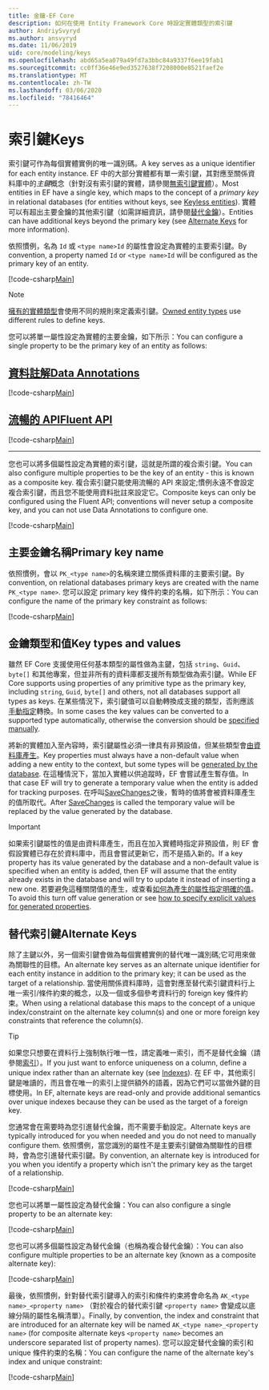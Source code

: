 ```yaml
---
title: 金鑰-EF Core
description: 如何在使用 Entity Framework Core 時設定實體類型的索引鍵
author: AndriySvyryd
ms.author: ansvyryd
ms.date: 11/06/2019
uid: core/modeling/keys
ms.openlocfilehash: abd65a5ea079a49fd7a3bbc84a9337f6ee19fab1
ms.sourcegitcommit: cc0ff36e46e9ed3527638f7208000e8521faef2e
ms.translationtype: MT
ms.contentlocale: zh-TW
ms.lasthandoff: 03/06/2020
ms.locfileid: "78416464"
---
```

# <a name="keys"></a><span data-ttu-id="56ec9-103">索引鍵</span><span class="sxs-lookup"><span data-stu-id="56ec9-103">Keys</span></span>

<span data-ttu-id="56ec9-104">索引鍵可作為每個實體實例的唯一識別碼。</span><span class="sxs-lookup"><span data-stu-id="56ec9-104">A key serves as a unique identifier for each entity instance.</span></span> <span data-ttu-id="56ec9-105">EF 中的大部分實體都有單一索引鍵，其對應至關係資料庫中的*主鍵*概念（針對沒有索引鍵的實體，請參閱[無索引鍵實體](xref:core/modeling/keyless-entity-types)）。</span><span class="sxs-lookup"><span data-stu-id="56ec9-105">Most entities in EF have a single key, which maps to the concept of a *primary key* in relational databases (for entities without keys, see [Keyless entities](xref:core/modeling/keyless-entity-types)).</span></span> <span data-ttu-id="56ec9-106">實體可以有超出主要金鑰的其他索引鍵（如需詳細資訊，請參閱[替代金鑰](#alternate-keys)）。</span><span class="sxs-lookup"><span data-stu-id="56ec9-106">Entities can have additional keys beyond the primary key (see [Alternate Keys](#alternate-keys) for more information).</span></span>

<span data-ttu-id="56ec9-107">依照慣例，名為 `Id` 或 `<type name>Id` 的屬性會設定為實體的主要索引鍵。</span><span class="sxs-lookup"><span data-stu-id="56ec9-107">By convention, a property named `Id` or `<type name>Id` will be configured as the primary key of an entity.</span></span>

[!code-csharp[Main](../../../samples/core/Modeling/Conventions/KeyId.cs?name=KeyId&highlight=3,11)]

> [!NOTE]
> <span data-ttu-id="56ec9-108">[擁有的實體類型](xref:core/modeling/owned-entities)會使用不同的規則來定義索引鍵。</span><span class="sxs-lookup"><span data-stu-id="56ec9-108">[Owned entity types](xref:core/modeling/owned-entities) use different rules to define keys.</span></span>

<span data-ttu-id="56ec9-109">您可以將單一屬性設定為實體的主要金鑰，如下所示：</span><span class="sxs-lookup"><span data-stu-id="56ec9-109">You can configure a single property to be the primary key of an entity as follows:</span></span>

## <a name="data-annotations"></a>[<span data-ttu-id="56ec9-110">資料註解</span><span class="sxs-lookup"><span data-stu-id="56ec9-110">Data Annotations</span></span>](#tab/data-annotations)

[!code-csharp[Main](../../../samples/core/Modeling/DataAnnotations/KeySingle.cs?name=KeySingle&highlight=3)]

## <a name="fluent-api"></a>[<span data-ttu-id="56ec9-111">流暢的 API</span><span class="sxs-lookup"><span data-stu-id="56ec9-111">Fluent API</span></span>](#tab/fluent-api)

[!code-csharp[Main](../../../samples/core/Modeling/FluentAPI/KeySingle.cs?name=KeySingle&highlight=4)]

***

<span data-ttu-id="56ec9-112">您也可以將多個屬性設定為實體的索引鍵，這就是所謂的複合索引鍵。</span><span class="sxs-lookup"><span data-stu-id="56ec9-112">You can also configure multiple properties to be the key of an entity - this is known as a composite key.</span></span> <span data-ttu-id="56ec9-113">複合索引鍵只能使用流暢的 API 來設定;慣例永遠不會設定複合索引鍵，而且您不能使用資料批註來設定它。</span><span class="sxs-lookup"><span data-stu-id="56ec9-113">Composite keys can only be configured using the Fluent API; conventions will never setup a composite key, and you can not use Data Annotations to configure one.</span></span>

[!code-csharp[Main](../../../samples/core/Modeling/FluentAPI/KeyComposite.cs?name=KeyComposite&highlight=4)]

## <a name="primary-key-name"></a><span data-ttu-id="56ec9-114">主要金鑰名稱</span><span class="sxs-lookup"><span data-stu-id="56ec9-114">Primary key name</span></span>

<span data-ttu-id="56ec9-115">依照慣例，會以 `PK_<type name>`的名稱來建立關係資料庫的主要索引鍵。</span><span class="sxs-lookup"><span data-stu-id="56ec9-115">By convention, on relational databases primary keys are created with the name `PK_<type name>`.</span></span> <span data-ttu-id="56ec9-116">您可以設定 primary key 條件約束的名稱，如下所示：</span><span class="sxs-lookup"><span data-stu-id="56ec9-116">You can configure the name of the primary key constraint as follows:</span></span>

[!code-csharp[Main](../../../samples/core/Modeling/FluentAPI/KeyName.cs?name=KeyName&highlight=5)]

## <a name="key-types-and-values"></a><span data-ttu-id="56ec9-117">金鑰類型和值</span><span class="sxs-lookup"><span data-stu-id="56ec9-117">Key types and values</span></span>

<span data-ttu-id="56ec9-118">雖然 EF Core 支援使用任何基本類型的屬性做為主鍵，包括 `string`、`Guid`、`byte[]` 和其他專案，但並非所有的資料庫都支援所有類型做為索引鍵。</span><span class="sxs-lookup"><span data-stu-id="56ec9-118">While EF Core supports using properties of any primitive type as the primary key, including `string`, `Guid`, `byte[]` and others, not all databases support all types as keys.</span></span> <span data-ttu-id="56ec9-119">在某些情況下，索引鍵值可以自動轉換成支援的類型，否則應該[手動指定](xref:core/modeling/value-conversions)轉換。</span><span class="sxs-lookup"><span data-stu-id="56ec9-119">In some cases the key values can be converted to a supported type automatically, otherwise the conversion should be [specified manually](xref:core/modeling/value-conversions).</span></span>

<span data-ttu-id="56ec9-120">將新的實體加入至內容時，索引鍵屬性必須一律具有非預設值，但某些類型會[由資料庫產生](xref:core/modeling/generated-properties)。</span><span class="sxs-lookup"><span data-stu-id="56ec9-120">Key properties must always have a non-default value when adding a new entity to the context, but some types will be [generated by the database](xref:core/modeling/generated-properties).</span></span> <span data-ttu-id="56ec9-121">在這種情況下，當加入實體以供追蹤時，EF 會嘗試產生暫存值。</span><span class="sxs-lookup"><span data-stu-id="56ec9-121">In that case EF will try to generate a temporary value when the entity is added for tracking purposes.</span></span> <span data-ttu-id="56ec9-122">在呼叫[SaveChanges](/dotnet/api/Microsoft.EntityFrameworkCore.DbContext.SaveChanges)之後，暫時的值將會被資料庫產生的值所取代。</span><span class="sxs-lookup"><span data-stu-id="56ec9-122">After [SaveChanges](/dotnet/api/Microsoft.EntityFrameworkCore.DbContext.SaveChanges) is called the temporary value will be replaced by the value generated by the database.</span></span>

> [!Important]
> <span data-ttu-id="56ec9-123">如果索引鍵屬性的值是由資料庫產生，而且在加入實體時指定非預設值，則 EF 會假設實體已存在於資料庫中，而且會嘗試更新它，而不是插入新的。</span><span class="sxs-lookup"><span data-stu-id="56ec9-123">If a key property has its value generated by the database and a non-default value is specified when an entity is added, then EF will assume that the entity already exists in the database and will try to update it instead of inserting a new one.</span></span> <span data-ttu-id="56ec9-124">若要避免這種關閉值的產生，或查看[如何為產生的屬性指定明確的值](../saving/explicit-values-generated-properties.md)。</span><span class="sxs-lookup"><span data-stu-id="56ec9-124">To avoid this turn off value generation or see [how to specify explicit values for generated properties](../saving/explicit-values-generated-properties.md).</span></span>

## <a name="alternate-keys"></a><span data-ttu-id="56ec9-125">替代索引鍵</span><span class="sxs-lookup"><span data-stu-id="56ec9-125">Alternate Keys</span></span>

<span data-ttu-id="56ec9-126">除了主鍵以外，另一個索引鍵會做為每個實體實例的替代唯一識別碼;它可用來做為關聯性的目標。</span><span class="sxs-lookup"><span data-stu-id="56ec9-126">An alternate key serves as an alternate unique identifier for each entity instance in addition to the primary key; it can be used as the target of a relationship.</span></span> <span data-ttu-id="56ec9-127">當使用關係資料庫時，這會對應至替代索引鍵資料行上唯一索引/條件約束的概念，以及一個或多個參考資料行的 foreign key 條件約束。</span><span class="sxs-lookup"><span data-stu-id="56ec9-127">When using a relational database this maps to the concept of a unique index/constraint on the alternate key column(s) and one or more foreign key constraints that reference the column(s).</span></span>

> [!TIP]
> <span data-ttu-id="56ec9-128">如果您只想要在資料行上強制執行唯一性，請定義唯一索引，而不是替代金鑰（請參閱[索引](indexes.md)）。</span><span class="sxs-lookup"><span data-stu-id="56ec9-128">If you just want to enforce uniqueness on a column, define a unique index rather than an alternate key (see [Indexes](indexes.md)).</span></span> <span data-ttu-id="56ec9-129">在 EF 中，其他索引鍵是唯讀的，而且會在唯一的索引上提供額外的語義，因為它們可以當做外鍵的目標使用。</span><span class="sxs-lookup"><span data-stu-id="56ec9-129">In EF, alternate keys are read-only and provide additional semantics over unique indexes because they can be used as the target of a foreign key.</span></span>

<span data-ttu-id="56ec9-130">您通常會在需要時為您引進替代金鑰，而不需要手動設定。</span><span class="sxs-lookup"><span data-stu-id="56ec9-130">Alternate keys are typically introduced for you when needed and you do not need to manually configure them.</span></span> <span data-ttu-id="56ec9-131">依照慣例，當您識別的屬性不是主要索引鍵做為關聯性的目標時，會為您引進替代索引鍵。</span><span class="sxs-lookup"><span data-stu-id="56ec9-131">By convention, an alternate key is introduced for you when you identify a property which isn't the primary key as the target of a relationship.</span></span>

[!code-csharp[Main](../../../samples/core/Modeling/Conventions/AlternateKey.cs?name=AlternateKey&highlight=12)]

<span data-ttu-id="56ec9-132">您也可以將單一屬性設定為替代金鑰：</span><span class="sxs-lookup"><span data-stu-id="56ec9-132">You can also configure a single property to be an alternate key:</span></span>

[!code-csharp[Main](../../../samples/core/Modeling/FluentAPI/AlternateKeySingle.cs?name=AlternateKeySingle&highlight=4)]

<span data-ttu-id="56ec9-133">您也可以將多個屬性設定為替代金鑰（也稱為複合替代金鑰）：</span><span class="sxs-lookup"><span data-stu-id="56ec9-133">You can also configure multiple properties to be an alternate key (known as a composite alternate key):</span></span>

[!code-csharp[Main](../../../samples/core/Modeling/FluentAPI/AlternateKeyComposite.cs?name=AlternateKeyComposite&highlight=4)]

<span data-ttu-id="56ec9-134">最後，依照慣例，針對替代索引鍵導入的索引和條件約束將會命名為 `AK_<type name>_<property name>` （對於複合的替代索引鍵 `<property name>` 會變成以底線分隔的屬性名稱清單）。</span><span class="sxs-lookup"><span data-stu-id="56ec9-134">Finally, by convention, the index and constraint that are introduced for an alternate key will be named `AK_<type name>_<property name>` (for composite alternate keys `<property name>` becomes an underscore separated list of property names).</span></span> <span data-ttu-id="56ec9-135">您可以設定替代金鑰的索引和 unique 條件約束的名稱：</span><span class="sxs-lookup"><span data-stu-id="56ec9-135">You can configure the name of the alternate key's index and unique constraint:</span></span>

[!code-csharp[Main](../../../samples/core/Modeling/FluentAPI/AlternateKeyName.cs?name=AlternateKeyName&highlight=5)]
